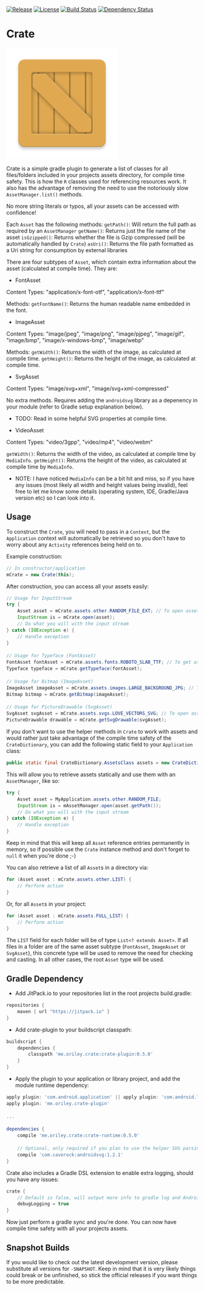 [![Release](https://jitpack.io/v/com.github.oriley-me/crate.svg)](https://jitpack.io/#com.github.oriley-me/crate) [![License](https://img.shields.io/badge/license-Apache%202.0-blue.svg)](http://www.apache.org/licenses/LICENSE-2.0) [![Build Status](https://travis-ci.org/oriley-me/crate.svg?branch=master)](https://travis-ci.org/oriley-me/crate) [![Dependency Status](https://www.versioneye.com/user/projects/56e39ab7df573d00472cd399/badge.svg?style=flat)](https://www.versioneye.com/user/projects/56e39ab7df573d00472cd399)

# Crate
![Logo](artwork/icon.png)

Crate is a simple gradle plugin to generate a list of classes for all files/folders included in your projects
assets directory, for compile time safety. This is how the `R` classes used for referencing resources work. It also has
the advantage of removing the need to use the notoriously slow `AssetManager.list()` methods.

No more string literals or typos, all your assets can be accessed with confidence!

Each `Asset` has the following methods:
`getPath()`: Will return the full path as required by an `AssetManager`
`getName()`: Returns just the file name of the asset
`isGzipped()`: Returns whether the file is Gzip compressed (will be automatically handled by `Crate`)
`asUri()`: Returns the file path formatted as a Uri string for consumption by external libraries

There are four subtypes of `Asset`, which contain extra information about the asset (calculated at compile time).
They are:

* FontAsset

Content Types: "application/x-font-otf", "application/x-font-ttf"

Methods:
`getFontName()`: Returns the human readable name embedded in the font.

* ImageAsset

Content Types: "image/jpeg", "image/png", "image/pjpeg", "image/gif", "image/bmp", "image/x-windows-bmp", "image/webp"

Methods:
`getWidth()`: Returns the width of the image, as calculated at compile time.
`getHeight()`: Returns the height of the image, as calculated at compile time.

* SvgAsset

Content Types: "image/svg+xml", "image/svg+xml-compressed"

No extra methods. Requires adding the `androidsvg` library as a depenency in your module (refer to Gradle setup
explanation below).
* TODO: Read in some helpful SVG properties at compile time.

* VideoAsset

Content Types: "video/3gpp", "video/mp4", "video/webm"

`getWidth()`: Returns the width of the video, as calculated at compile time by `MediaInfo`.
`getHeight()`: Returns the height of the video, as calculated at compile time by `MediaInfo`.

* NOTE: I have noticed `MediaInfo` can be a bit hit and miss, so if you have any issues (most likely all width and
height values being invalid), feel free to let me know some details (operating system, IDE, Gradle/Java version etc)
so I can look into it.


## Usage


To construct the `Crate`, you will need to pass in a `Context`, but the `Application` context will automatically be
retrieved so you don't have to worry about any `Activity` references being held on to.

Example construction:
```java
// In constructor/application
mCrate = new Crate(this);
```

After construction, you can access all your assets easily:
```java
// Usage for InputStream
try {
    Asset asset = mCrate.assets.other.RANDOM_FILE_EXT; // To open assets/other/random_file.ext
    InputStream is = mCrate.open(asset);
    // Do what you will with the input stream
} catch (IOException e) {
    // Handle exception
}

// Usage for Typeface (FontAsset)
FontAsset fontAsset = mCrate.assets.fonts.ROBOTO_SLAB_TTF; // To get assets/fonts/Roboto-Slab.ttf
Typeface typeface = mCrate.getTypeface(fontAsset);

// Usage for Bitmap (ImageAsset)
ImageAsset imageAsset = mCrate.assets.images.LARGE_BACKGROUND_JPG; // To open assets/images/large_background.jpg
Bitmap bitmap = mCrate.getBitmap(imageAsset);

// Usage for PictureDrawable (SvgAsset)
SvgAsset svgAsset = mCrate.assets.svgs.LOVE_VECTORS_SVG; // To open assets/svgs/love_vectors.svg
PictureDrawable drawable = mCrate.getSvgDrawable(svgAsset);
```

If you don't want to use the helper methods in `Crate` to work with assets and would rather just take advantage of the
compile time safety of the `CrateDictionary`, you can add the following static field to your `Application` class:

```java
public static final CrateDictionary.AssetsClass assets = new CrateDictionary().assets;
```
This will allow you to retrieve assets statically and use them with an `AssetManager`, like so:
```java
try {
    Asset asset = MyApplication.assets.other.RANDOM_FILE;
    InputStream is = mAssetManager.open(asset.getPath());
    // Do what you will with the input stream
} catch (IOException e) {
    // Handle exception
}
```
Keep in mind that this will keep all `Asset` reference entries permanently in memory, so if possible use the `Crate`
instance method and don't forget to `null` it when you're done ;-)

You can also retrieve a list of all `Asset`s in a directory via:
```java
for (Asset asset : mCrate.assets.other.LIST) {
    // Perform action
}
```
Or, for all `Asset`s in your project:
```java
for (Asset asset : mCrate.assets.FULL_LIST) {
    // Perform action
}
```

The `LIST` field for each folder will be of type `List<? extends Asset>`. If all files in a folder are of the same asset
subtype (`FontAsset`, `ImageAsset` or `SvgAsset`), this concrete type will be used to remove the need for checking and casting.
In all other cases, the root `Asset` type will be used.


## Gradle Dependency


 * Add JitPack.io to your repositories list in the root projects build.gradle:

```gradle
repositories {
    maven { url "https://jitpack.io" }
}
```

 * Add crate-plugin to your buildscript classpath:

```gradle
buildscript {
    dependencies {
        classpath 'me.oriley.crate:crate-plugin:0.5.0'
    }
}
```

 * Apply the plugin to your application or library project, and add the module runtime dependency:

```gradle
apply plugin: 'com.android.application' || apply plugin: 'com.android.library'
apply plugin: 'me.oriley.crate-plugin'

...

dependencies {
    compile 'me.oriley.crate:crate-runtime:0.5.0'

    // Optional, only required if you plan to use the helper SVG parsing methods
    compile 'com.caverock:androidsvg:1.2.1'
}
```

Crate also includes a Gradle DSL extension to enable extra logging, should you have any issues:
```groovy
crate {
    // Default is false, will output more info to gradle log and Android logcat if set to true
    debugLogging = true
}
```

Now just perform a gradle sync and you're done. You can now have compile time safety with all your projects assets.


## Snapshot Builds


If you would like to check out the latest development version, please substitute all versions for `-SNAPSHOT`.
Keep in mind that it is very likely things could break or be unfinished, so stick the official releases if you want
things to be more predictable.